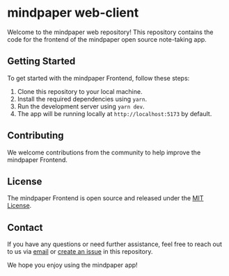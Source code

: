 # mindpaper web-client

Welcome to the mindpaper web repository! This repository contains the code for the frontend of the mindpaper open source note-taking app.

## Getting Started

To get started with the mindpaper Frontend, follow these steps:

1. Clone this repository to your local machine.
2. Install the required dependencies using `yarn`.
3. Run the development server using `yarn dev`.
4. The app will be running locally at `http://localhost:5173` by default.

## Contributing

We welcome contributions from the community to help improve the mindpaper Frontend.

## License

The mindpaper Frontend is open source and released under the [MIT License](LICENSE).

## Contact

If you have any questions or need further assistance, feel free to reach out to us via [email](mailto:feris@tutanota.io) or [create an issue](https://github.com/mindpaper-app/web/issues) in this repository.

We hope you enjoy using the mindpaper app!
